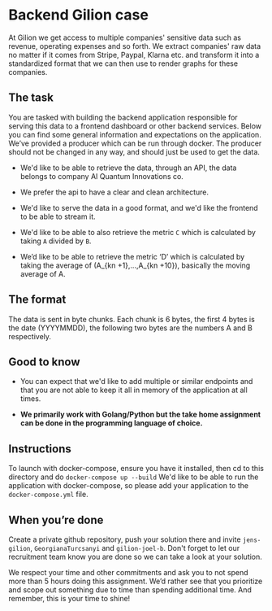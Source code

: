 # Backend Gilion case

At Gilion we get access to multiple companies' sensitive data such as revenue, operating expenses and so forth. We extract companies' raw data no matter if it comes from Stripe, Paypal, Klarna etc. and transform it into a standardized format that we can then use to render graphs for these companies.

## The task

You are tasked with building the backend application responsible for serving this data to a frontend dashboard or other backend services. Below you can find some general information and expectations on the application.
We’ve provided a producer which can be run through docker. The producer should not be changed in any way, and should just be used to get the data.


- We'd like to be able to retrieve the data, through an API, the data belongs to company AI Quantum Innovations co.

- We prefer the api to have a clear and clean architecture.

- We'd like to serve the data in a good format, and we'd like the frontend to be able to stream it.

- We'd like to be able to also retrieve the metric `C` which is calculated by taking `A` divided by `B`.

- We’d like to be able to retrieve the metric ‘D’ which is calculated by taking the average of (A_{kn +1},…,A_{kn +10}), basically the moving average of A.


## The format
The data is sent in byte chunks. Each chunk is 6 bytes, the first 4 bytes is the date (YYYYMMDD), the following two bytes are the numbers A and B respectively.

## Good to know

- You can expect that we'd like to add multiple or similar endpoints and that you are not able to keep it all in memory of the application at all times. 

- **We primarily work with Golang/Python but the take home assignment can be done in the programming language of choice.**

## Instructions
To launch with docker-compose, ensure you have it installed, then cd to this directory and do `docker-compose up --build`
We'd like to be able to run the application with docker-compose, so please add your application to the `docker-compose.yml` file. 

## When you’re done 

Create a private github repository, push your solution there and invite `jens-gilion`, `GeorgianaTurcsanyi` and `gilion-joel-b`.  Don't forget to let our recruitment team know you are done so we can take a look at your solution.

We respect your time and other commitments and ask you to not spend more than 5 hours doing this assignment. We’d rather see that you prioritize and scope out something due to time than spending additional time. And remember, this is your time to shine!
